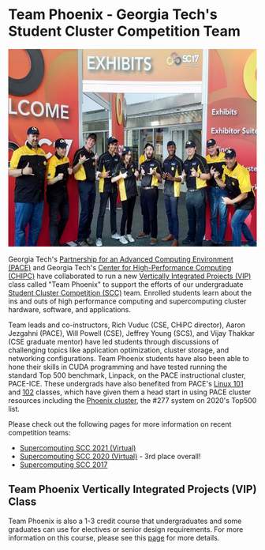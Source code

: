 # Team Phoenix - Georgia Tech's Student Cluster Competition Team

<p class="aligncenter">
    <img alt="2017 Team Phoenix" width="600" height="400" src="img/2017/gt_student_cluster_competition_team_2017.jpg">
</p>
  
Georgia Tech's [Partnership for an Advanced Computing Environment (PACE)](https://pace.gatech.edu) and Georgia Tech's [Center for High-Performance Computing (CHIPC)](http://chipc.gatech.edu/) have collaborated to run a new [Vertically Integrated Projects (VIP)](https://vip.gatech.edu/) class called "Team Phoenix" to support the efforts of our undergraduate [Student Cluster Competition (SCC)](https://studentclustercompetition.us/) team. Enrolled students learn about the ins and outs of high performance computing and supercomputing cluster hardware, software, and applications. 

Team leads and co-instructors, Rich Vuduc (CSE, CHiPC director), Aaron Jezgahni (PACE), Will Powell (CSE), Jeffrey Young (SCS), and Vijay Thakkar (CSE graduate mentor) 
have led students through discussions of challenging topics like application optimization, cluster storage, and networking configurations. Team Phoenix students have 
also been able to hone their skills in CUDA programming and have tested running the standard Top 500 benchmark, Linpack, on the PACE instructional cluster, PACE-ICE. 
These undergrads have also benefited from PACE's [Linux 101](https://pace.gatech.edu/linux-101) and [102](https://pace.gatech.edu/linux-102) classes, which have given 
them a head start in using PACE cluster resources including the [Phoenix cluster](http://docs.pace.gatech.edu/phoenix_cluster/gettingstarted_phnx/), the #277 system on 2020's Top500 list.

Please check out the following pages for more information on recent competition teams:
* [Supercomputing SCC 2021 (Virtual)](supercomputing-scc-2021.md)
* [Supercomputing SCC 2020 (Virtual)](supercomputing-scc-2020.md) - 3rd place overall!
* [Supercomputing SCC 2017](supercomputing-scc-2017.md)

## Team Phoenix Vertically Integrated Projects (VIP) Class 
Team Phoenix is also a 1-3 credit course that undergraduates and some graduates can use for electives or senior design requirements. For more information
on this course, please see this [page](team-phoenix-vip.md) for more details.

